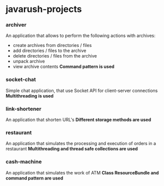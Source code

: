 # javarush-projects

### archiver
An application that allows to perform the following actions with archives:
- create archives from directories / files
- add directories / files to the archive
- delete directories / files from the archive
- unpack archive
- view archive contents
**Command pattern is used**

### socket-chat
Simple chat application, that use Socket API for client-server connections
**Multithreading is used**

### link-shortener
An application that shorten URL's
**Different storage methods are used**

### restaurant
An application that simulates the processing and execution of orders in a restaurant
**Multithreading and thread safe collections are used**

### cash-machine
An application that simulates the work of ATM
**Class ResourceBundle and command pattern are used**
